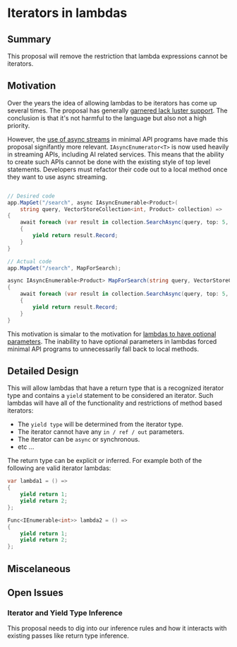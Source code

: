 # Iterators in lambdas

## Summary

This proposal will remove the restriction that lambda expressions cannot be iterators.

## Motivation

Over the years the idea of allowing lambdas to be iterators has come up several times. The proposal has generally [garnered lack luster support][iterator-meeting]. The conclusion is that it's not harmful to the language but also not a high priority.

However, the [use of async streams][iterator-discussion-async-streams] in minimal API programs have made this proposal signifantly more relevant. `IAsyncEnumerator<T>` is now used heavily in streaming APIs, including AI related services. This means that the ability to create such APIs cannot be done with the existing style of top level statements. Developers must refactor their code out to a local method once they want to use async streaming.

```cs

// Desired code
app.MapGet("/search", async IAsyncEnumerable<Product>(
    string query, VectorStoreCollection<int, Product> collection) =>
{
    await foreach (var result in collection.SearchAsync(query, top: 5, new() { Filter = r => r.TenantId == 8 }))
    {
        yield return result.Record;
    }
}

// Actual code
app.MapGet("/search", MapForSearch);

async IAsyncEnumerable<Product> MapForSearch(string query, VectorStoreCollection<int, Product> collection)
{
    await foreach (var result in collection.SearchAsync(query, top: 5, new() { Filter = r => r.TenantId == 8 }))
    {
        yield return result.Record;
    }
}

```

This motivation is simalar to the motivation for [lambdas to have optional parameters][lambda-optional-parameters]. The inability to have optional parameters in lambdas forced minimal API programs to unnecessarily fall back to local methods.

## Detailed Design

This will allow lambdas that have a return type that is a recognized iterator type and contains a `yield` statement to be considered an iterator. Such lambdas will have all of the functionality and restrictions of method based iterators:

- The `yield type` will be determined from the iterator type.
- The iterator cannot have any `in / ref / out` parameters.
- The iterator can be `async` or synchronous.
- etc ...

The return type can be explicit or inferred. For example both of the following are valid iterator lambdas:

```cs
var lambda1 = () =>
{
    yield return 1;
    yield return 2;
};

Func<IEnumerable<int>> lambda2 = () =>
{
    yield return 1;
    yield return 2;
};
```

## Miscelaneous

## Open Issues

### Iterator and Yield Type Inference

This proposal needs to dig into our inference rules and how it interacts with existing passes like return type inference.

[iterator-meeting]: meetings\2018\LDM-2018-05-21.md
[iterator-discussion-async-streams]: https://github.com/dotnet/csharplang/discussions/9393
[lambda-optional-parameters]: https://github.com/dotnet/csharplang/issues/6051
